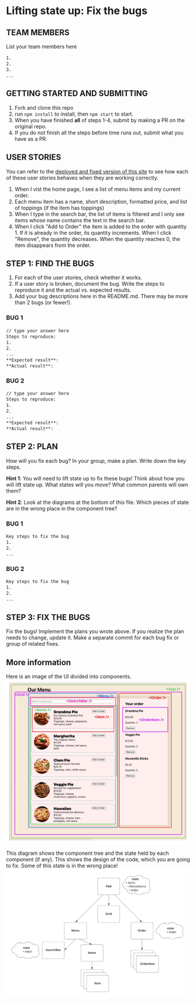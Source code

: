 # Lifting state up: Fix the bugs

## TEAM MEMBERS
List your team members here
```
1.
2.
3.
...
```

## GETTING STARTED AND SUBMITTING
1. Fork and clone this repo
1. run `npm install` to install, then `npm start` to start.
1. When you have finished **all** of steps 1-4, submit by making a PR on the original repo.
1. If you do not finish all the steps before time runs out, submit what you have as a PR.

## USER STORIES
You can refer to the [deployed and fixed version of this site](https://lift-state-bugfix.netlify.app/) to see how each of these user stories behaves when they are working correctly.
1. When I vist the home page, I see a list of menu items and my current order.
1. Each menu item has a name, short description, formatted price, and list of toppings (if the item has toppings)
1. When I type in the search bar, the list of items is filtered and I only see items whose name contains the text in the search bar.
1. When I click "Add to Order" the item is added to the order with quantity 1. If it is already in the order, its quantity increments. When I click "Remove", the quantity decreases. When the quantity reaches 0, the item disappears from the order.

## STEP 1: FIND THE BUGS
1. For each of the user stories, check whether it works.
1. If a user story is broken, document the bug. Write the steps to reproduce it and the actual vs. expected results.
1. Add your bug descriptions here in the README.md. There may be more than 2 bugs (or fewer!).

### BUG 1
```
// type your answer here
Steps to reproduce:
1.
2.
...
**Expected result**:
**Actual result**:
```

### BUG 2
```
// type your answer here
Steps to reproduce:
1.
2.
...
**Expected result**:
**Actual result**:
```

## STEP 2: PLAN 
How will you fix each bug? In your group, make a plan. Write down the key steps.

**Hint 1**: You will need to lift state up to fix these bugs! Think about how you will lift state up. What states will you move? What common parents will own them?

**Hint 2**: Look at the diagrams at the bottom of this file. Which pieces of state are in the wrong place in the component tree?

### BUG 1
```
Key steps to fix the bug
1.
2.
...
```

### BUG 2
```
Key steps to fix the bug
1.
2.
...
```
## STEP 3: FIX THE BUGS
Fix the bugs! Implement the plans you wrote above.
If you realize the plan needs to change, update it.
Make a separate commit for each bug fix or group of related fixes.

## More information
Here is an image of the UI divided into components.
![UI divided into components](./components.png)

This diagram shows the component tree and the state held by each component (if any). This shows the design of the code, which you are going to fix. Some of this state is in the wrong place!
![component tree with state](./component_tree_with_state.png)

